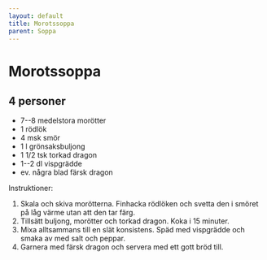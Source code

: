```yaml
---
layout: default
title: Morotssoppa
parent: Soppa
---
```

# Morotssoppa

## 4 personer

-   7--8 medelstora morötter
-   1 rödlök
-   4 msk smör
-   1 l grönsaksbuljong
-   1 1/2 tsk torkad dragon
-   1--2 dl vispgrädde
-   ev. några blad färsk dragon

Instruktioner:

1.  Skala och skiva morötterna. Finhacka rödlöken och svetta den i
    smöret på låg värme utan att den tar färg.
2.  Tillsätt buljong, morötter och torkad dragon. Koka i 15 minuter.
3.  Mixa alltsammans till en slät konsistens. Späd med vispgrädde och
    smaka av med salt och peppar.
4.  Garnera med färsk dragon och servera med ett gott bröd till.
